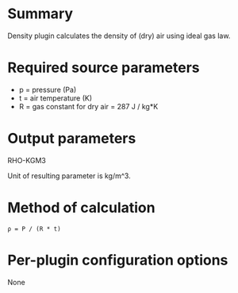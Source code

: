 # Summary

Density plugin calculates the density of (dry) air using ideal gas law.

# Required source parameters

* p = pressure (Pa)
* t = air temperature (K)
* R = gas constant for dry air = 287 J / kg*K

# Output parameters

RHO-KGM3

Unit of resulting parameter is kg/m^3.

# Method of calculation

    ρ = P / (R * t)

# Per-plugin configuration options

None